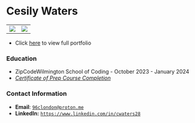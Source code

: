 # Cesily Waters

<table>
   <tr>
      <td>
         <img src="https://github-readme-stats.vercel.app/api?username=CWat96&show_icons=true&theme=dracula">         
      </td>
      <td>
         <img src="https://github-readme-stats.vercel.app/api/top-langs/?username=CWat96&layout=compact&theme=dracula&hide=roff,tsql,c">
      </td>
   </tr>
</table>

<link rel="stylesheet" type="text/css" media="all" href="./assets/css/style.css" />

* Click [here](https://cwat96.github.io/CWat96/) to view full portfolio


### Education
* ZipCodeWilmington School of Coding - October 2023 - January 2024
* _[Certificate of Prep Course Completion](./assets/images/Zip%20Code%20Prep%20Certificate%20of%20Completion.pdf)_



### Contact Information
* **Email**: [`96clondon@proton.me`](mailto:96clondon@proton.me)
* **LinkedIn:** [`https://www.linkedin.com/in/cwaters28`](https://www.linkedin.com/in/cwaters28/)